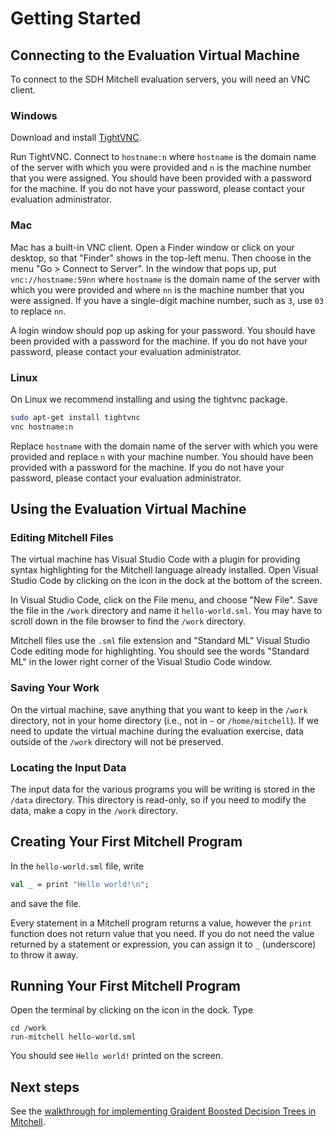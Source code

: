 # Getting Started

## Connecting to the Evaluation Virtual Machine

To connect to the SDH Mitchell evaluation servers, you will need an VNC client.

### Windows

Download and install [TightVNC](https://www.tightvnc.com/).

Run TightVNC. Connect to `hostname:n` where `hostname` is the domain name
of the server with which you were provided and
`n` is the machine number that you were
assigned. You should have been provided with a password for the machine.
If you do not have your password, please contact your evaluation administrator.

### Mac

Mac has a built-in VNC client. Open a Finder window or click on your desktop, so
that "Finder" shows in the top-left menu. Then choose in the menu "Go > Connect
to Server". In the window that pops up, put `vnc://hostname:59nn`
where `hostname` is the domain name of the server with which you were provided and
where `nn` is the machine number that you were assigned.
If you have a single-digit machine number, such as `3`, use `03` to replace `nn`.

A login window should pop up asking for your password.
You should have been provided with a password for the machine.
If you do not have your password, please contact your evaluation administrator.

### Linux

On Linux we recommend installing and using the tightvnc package.

```bash
sudo apt-get install tightvnc
vnc hostname:n
```

Replace `hostname` with the domain name of the server with which you were provided and
replace `n` with your machine number.
You should have been provided with a password for the machine.
If you do not have your password, please contact your evaluation administrator.


## Using the Evaluation Virtual Machine

### Editing Mitchell Files

The virtual machine has Visual Studio Code with a plugin for providing syntax
highlighting for the Mitchell language already installed. Open Visual Studio
Code by clicking on the icon in the dock at the bottom of the screen.

In Visual Studio Code, click on the File menu, and choose "New File". Save the
file in the `/work` directory and name it `hello-world.sml`. You may have to
scroll down in the file browser to find the `/work` directory.

Mitchell files use the `.sml` file extension and "Standard ML" Visual Studio
Code editing mode for highlighting. You should see the words "Standard ML" in
the lower right corner of the Visual Studio Code window.

### Saving Your Work

On the virtual machine, save anything that you want to keep in the `/work`
directory, not in your home directory (i.e., not in `~` or `/home/mitchell`). If
we need to update the virtual machine during the evaluation exercise, data
outside of the `/work` directory will not be preserved.

### Locating the Input Data

The input data for the various programs you will be writing is stored in the
`/data` directory. This directory is read-only, so if you need to modify the
data, make a copy in the `/work` directory.

## Creating Your First Mitchell Program

In the `hello-world.sml` file, write

```sml
val _ = print "Hello world!\n";
```

and save the file.

Every statement in a Mitchell program returns a value, however the `print`
function does not return value that you need. If you do not need the value
returned by a statement or expression, you can assign it to `_` (underscore) to
throw it away.

## Running Your First Mitchell Program

Open the terminal by clicking on the icon in the dock. Type

```shell
cd /work
run-mitchell hello-world.sml
```

You should see `Hello world!` printed on the screen.

## Next steps

See the [walkthrough for implementing Graident Boosted Decision Trees in
Mitchell](tutorials/tutorial-gbdt.md).
